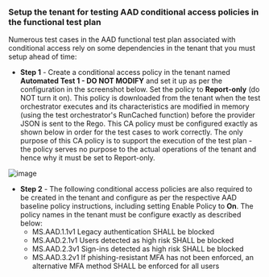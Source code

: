 ### Setup the tenant for testing AAD conditional access policies in the functional test plan
Numerous test cases in the AAD functional test plan associated with conditional access rely on some dependencies in the tenant that you must setup ahead of time:

- **Step 1** - Create a conditional access policy in the tenant named **Automated Test 1 - DO NOT MODIFY** and set it up as per the configuration in the screenshot below. Set the policy to **Report-only** (do NOT turn it on). This policy is downloaded from the tenant when the test orchestrator executes and its characteristics are modified in memory (using the test orchestrator's RunCached function) before the provider JSON is sent to the Rego. This CA policy must be configured exactly as shown below in order for the test cases to work correctly. The only purpose of this CA policy is to support the execution of the test plan - the policy serves no purpose to the actual operations of the tenant and hence why it must be set to Report-only.

![image](https://github.com/cisagov/ScubaGear/assets/107076927/ae19af14-c551-4ef1-b98b-e2e32087bcb8)

- **Step 2** - The following conditional access policies are also required to be created in the tenant and configure as per the respective AAD baseline policy instructions, including setting Enable Policy to **On**. The policy names in the tenant must be configure exactly as described below:
    - MS.AAD.1.1v1 Legacy authentication SHALL be blocked
    - MS.AAD.2.1v1 Users detected as high risk SHALL be blocked
    - MS.AAD.2.3v1 Sign-ins detected as high risk SHALL be blocked
    - MS.AAD.3.2v1 If phishing-resistant MFA has not been enforced, an alternative MFA method SHALL be enforced for all users